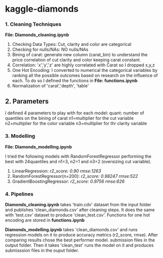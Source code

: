 # kaggle-diamonds

### 1. Cleaning Techniques

**File: Diamonds_cleaning.ipynb**

1. Checking Data Types: Cut, clarity and color are categorical
2. Checking for nulls/NAs: NO nulls/NAs
3. Bining of carat: generate new column (carat_bin) to understand the price correlation of cut clarity and color keeping carat constant.
4. Correlation: 'x','y','z' are highly correlated with Carat so I dropped x,y,z
5. One Hot Encoding: I converted to numerical the categorical variables by ranking all the possible outcomes based on research on the influence of each. To do so I defined the functions in **File: functions.ipynb**
6. Normalization of 'carat','depth', 'table'

## 2. Parameters

I defined 4 parameters to play with for each model: 
    quant: number of quantiles on the bining of carat
    n1=multiplier for the cut variable
    n2=multiplier for the color variable
    n3=multiplier for thr clarity variable


### 3. Modelling 

**File: Diamonds_modelling.ipynb**

I tried the following models with RandomForestRegressor performing the best with 24quantiles and n1=3, n2=1 and n3=2 (oversizing cut variable).
1. LinearRegression: 
    *r2_score: 0.90*
    *rmse:1263*
2. RandomForestRegressor(n=200): 
    *r2_score: 0.98247*
    *rmse:522*
3. GradientBoostingRegressor: 
    *r2_score: 0.9756*
    *rmse:626*

### 4. Pipelines

**Diamonds_cleaning.ipynb** takes 'train.cdv' dataset from the input folder and publishes 'clean_diamonds.csv' after cleaning steps. It does the same with 'test.csv' dataset to produce 'clean_test.csv'. Functions for one hot encoding are stored in **functions.ipynb**

**Diamonds_modelling.ipynb** takes 'clean_diamonds.csv' and runs regression models on it to produce accuracy metrics (r2_score, rmse). After comparing results chose the best performer model. submission files in the output folder. Then it takes 'clean_test' runs the model on it and produces submisssion files in the ouput folder. 

